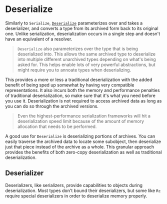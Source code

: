 # Deserialize

Similarly to `Serialize`, [`Deserialize`](https://docs.rs/rkyv/latest/rkyv/trait.Deserialize.html)
parameterizes over and takes a deserializer, and converts a type from its archived form back to its
original one. Unlike serialization, deserialization occurs in a single step and doesn't have an
equivalent of a resolver.

> `Deserialize` also parameterizes over the type that is being deserialized into. This allows the
> same archived type to deserialize into multiple different unarchived types depending on what's
> being asked for. This helps enable lots of very powerful abstractions, but might require you to
> annoate types when deserializing.

This provides a more or less a traditional deserialization with the added benefit of being sped up
somewhat by having very compatible representations. It also incurs both the memory and performance
penalties of traditional deserialization, so make sure that it's what you need before you use it.
Deserialization is not required to access archived data as long as you can do so through the
archived versions.

> Even the highest-performance serialization frameworks will hit a deserialization speed limit
> because of the amount of memory allocation that needs to be performed.

A good use for `Deserialize` is deserializing portions of archives. You can easily traverse the
archived data to locate some subobject, then deserialize just that piece instead of the archive as a
whole. This granular approach provides the benefits of both zero-copy deserialization as well as
traditional deserialization.

## Deserializer

Deserializers, like serializers, provide capabilities to objects during deserialization. Most types
don't bound their deserializers, but some like `Rc` require special deserializers in order to
deserialize memory properly.
